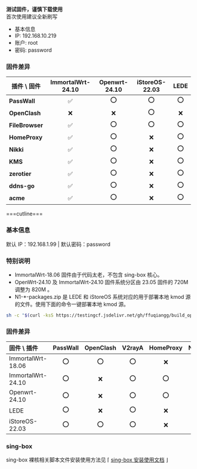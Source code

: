 **测试固件，谨慎下载使用**  
首次使用建议全新刷写

- 基本信息
- IP: 192.168.10.219
- 账户: root
- 密码: password

### 固件差异

| 插件 \ 固件       | ImmortalWrt-24.10 | Openwrt-24.10 | iStoreOS-22.03 | LEDE |
|-------------------|:-----------------:|:-------------:|:--------------:|:----:|
| **PassWall**      |       ✅         |       ⭕      |       ⭕       |  ⭕  |
| **OpenClash**     |       ❌         |       ❌      |       ⭕       |  ❌  |
| **FileBrowser**   |       ✅         |       ⭕      |       ⭕       |  ⭕  |
| **HomeProxy**     |       ✅         |       ⭕      |       ❌       |  ⭕  |
| **Nikki**         |       ✅         |       ⭕      |       ❌       |  ⭕  |
| **KMS**           |       ✅         |       ⭕      |       ❌       |  ⭕  |
| **zerotier**      |       ✅         |       ⭕      |       ❌       |  ⭕  |
| **ddns-go**       |       ✅         |       ⭕      |       ❌       |  ⭕  |
| **acme**          |       ✅         |       ⭕      |       ❌       |  ⭕  |
===cutline===
### 基本信息

默认 IP：192.168.1.99 | 默认密码：password

### 特别说明

- ImmortalWrt-18.06 固件由于代码太老，不包含 sing-box 核心。
- OpenWrt-24.10 及 ImmortalWrt-24.10 固件系统分区由 23.05 固件的 720M 调整为 820M 。
- N1-*-packages.zip 是 LEDE 和 iStoreOS 系统对应的用于部署本地 kmod 源的文件。使用下面的命令一键部署本地 kmod 源。
```bash
sh -c "$(curl -ksS https://testingcf.jsdelivr.net/gh/ffuqiangg/build_openwrt@main/files/deploy_feeds.sh)"
```

### 固件差异

|固件 \ 插件       |PassWall |OpenClash |V2rayA |HomeProxy |Nikki |DAED |
|:---              |:---:    |:---:     |:---:  |:---:     |:---: |:---:|
|ImmortalWrt-18.06 |⭕       |⭕        |⭕     |❌        |❌    |❌   |
|ImmortalWrt-24.10 |⭕       |❌        |⭕     |⭕        |⭕    |⭕   |
|Openwrt-24.10     |⭕       |❌        |⭕     |⭕        |⭕    |⭕   |
|LEDE              |⭕       |❌        |⭕     |❌        |⭕    |⭕   |
|iStoreOS-22.03    |⭕       |⭕        |⭕     |❌        |❌    |❌   |

### sing-box

sing-box 裸核相关脚本文件安装使用方法见 ⌈ [sing-box 安装使用文档](https://github.com/ffuqiangg/build_openwrt/blob/main/doc/sing-box_new.md) ⌋
